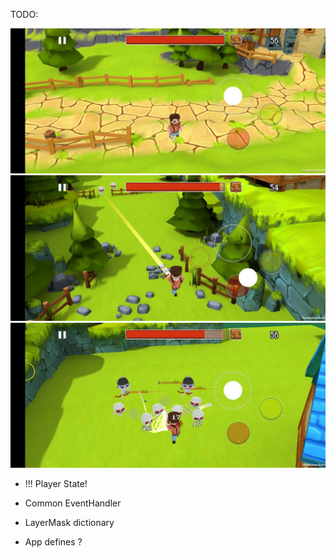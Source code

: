 
TODO:

![Alt text](/Doc/s1.jpg?raw=true)
![Alt text](/Doc/s2.jpg?raw=true)
![Alt text](/Doc/s3.jpg?raw=true)

* !!! Player State!


* Common EventHandler 
* LayerMask dictionary
* App defines ? 